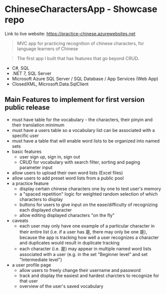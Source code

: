 # ChineseCharactersApp - Showcase repo

Link to live website: https://practice-chinese.azurewebsites.net
> MVC app for practicing recognition of chinese characters, for language learners of Chinese

> The first app I built that has features that go beyond CRUD.

- C#, SQL
- .NET 7, SQL Server
- Microsoft Azure SQL Server / SQL Database / App Services (Web App)
- ClosedXML, Microsoft.Data.SqlClient

## Main Features to implement for first version public release
- must have table for the vocabulary - the characters, their pinyin and their translation minimum
- must have a users table so a vocabulary list can be associated with a specific user
- must have a table that will enable word lists to be organized into named sets
- basic features
  - user sign up, sign in, sign out
  - CRUD for vocabulary with search filter, sorting and paging parameter input
- allow users to upload their own word lists (Excel files)
- allow users to add preset word lists from a public pool
- a practice feature
  - display certain chinese characters one by one to test user's memory
  - a "spaced repetition" logic for weighted random selection of which characters to display
  - buttons for users to give input on the ease/difficulty of recognizing each displayed character
  - allow editing displayed characters "on the fly"
- caveats
  - each user may only have one example of a particular character in their entire list (i.e. if a user has 是, there may only be one 是), because the app is tracking how well a user recognizes a character and duplicates would result in duplicate tracking
  - each character (i.e. 是) may appear in multiple named word lists associated with a user (e.g. in the set "Beginner level" and set "Intermediate level")
- a user profile page
  - allow users to freely change their username and password
  - track and display the easiest and hardest charcters to recognize for that user
  - overview of the user's saved vocabulary
